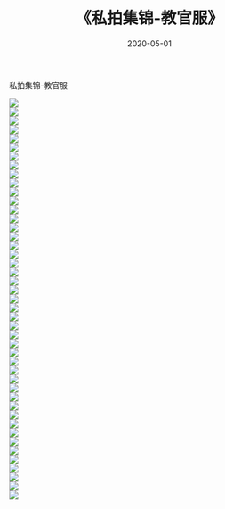 ﻿---
layout: post
title:  《私拍集锦-教官服》
date:   2020-05-01
img: http://imgx.orgx.ga/漏D/网络美图/2020/私拍集锦-教官服/000.jpg
categories: [美女, 清纯, 唯美]
---

私拍集锦-教官服

  ![](http://imgx.orgx.ga/漏D/网络美图/2020/私拍集锦-教官服/001.jpg) <br> ![](http://imgx.orgx.ga/漏D/网络美图/2020/私拍集锦-教官服/002.jpg) <br> ![](http://imgx.orgx.ga/漏D/网络美图/2020/私拍集锦-教官服/003.jpg) <br> ![](http://imgx.orgx.ga/漏D/网络美图/2020/私拍集锦-教官服/004.jpg) <br> ![](http://imgx.orgx.ga/漏D/网络美图/2020/私拍集锦-教官服/005.jpg) <br> ![](http://imgx.orgx.ga/漏D/网络美图/2020/私拍集锦-教官服/006.jpg) <br> ![](http://imgx.orgx.ga/漏D/网络美图/2020/私拍集锦-教官服/007.jpg) <br> ![](http://imgx.orgx.ga/漏D/网络美图/2020/私拍集锦-教官服/008.jpg) <br> ![](http://imgx.orgx.ga/漏D/网络美图/2020/私拍集锦-教官服/009.jpg) <br> ![](http://imgx.orgx.ga/漏D/网络美图/2020/私拍集锦-教官服/010.jpg) <br> ![](http://imgx.orgx.ga/漏D/网络美图/2020/私拍集锦-教官服/011.jpg) <br> ![](http://imgx.orgx.ga/漏D/网络美图/2020/私拍集锦-教官服/012.jpg) <br> ![](http://imgx.orgx.ga/漏D/网络美图/2020/私拍集锦-教官服/013.jpg) <br> ![](http://imgx.orgx.ga/漏D/网络美图/2020/私拍集锦-教官服/014.jpg) <br> ![](http://imgx.orgx.ga/漏D/网络美图/2020/私拍集锦-教官服/015.jpg) <br> ![](http://imgx.orgx.ga/漏D/网络美图/2020/私拍集锦-教官服/016.jpg) <br> ![](http://imgx.orgx.ga/漏D/网络美图/2020/私拍集锦-教官服/017.jpg) <br> ![](http://imgx.orgx.ga/漏D/网络美图/2020/私拍集锦-教官服/018.jpg) <br> ![](http://imgx.orgx.ga/漏D/网络美图/2020/私拍集锦-教官服/019.jpg) <br> ![](http://imgx.orgx.ga/漏D/网络美图/2020/私拍集锦-教官服/020.jpg) <br> ![](http://imgx.orgx.ga/漏D/网络美图/2020/私拍集锦-教官服/021.jpg) <br> ![](http://imgx.orgx.ga/漏D/网络美图/2020/私拍集锦-教官服/022.jpg) <br> ![](http://imgx.orgx.ga/漏D/网络美图/2020/私拍集锦-教官服/023.jpg) <br> ![](http://imgx.orgx.ga/漏D/网络美图/2020/私拍集锦-教官服/024.jpg) <br> ![](http://imgx.orgx.ga/漏D/网络美图/2020/私拍集锦-教官服/025.jpg) <br> ![](http://imgx.orgx.ga/漏D/网络美图/2020/私拍集锦-教官服/026.jpg) <br> ![](http://imgx.orgx.ga/漏D/网络美图/2020/私拍集锦-教官服/027.jpg) <br> ![](http://imgx.orgx.ga/漏D/网络美图/2020/私拍集锦-教官服/028.jpg) <br> ![](http://imgx.orgx.ga/漏D/网络美图/2020/私拍集锦-教官服/029.jpg) <br> ![](http://imgx.orgx.ga/漏D/网络美图/2020/私拍集锦-教官服/030.jpg) <br> ![](http://imgx.orgx.ga/漏D/网络美图/2020/私拍集锦-教官服/031.jpg) <br> ![](http://imgx.orgx.ga/漏D/网络美图/2020/私拍集锦-教官服/032.jpg) <br> ![](http://imgx.orgx.ga/漏D/网络美图/2020/私拍集锦-教官服/033.jpg) <br> ![](http://imgx.orgx.ga/漏D/网络美图/2020/私拍集锦-教官服/034.jpg) <br> ![](http://imgx.orgx.ga/漏D/网络美图/2020/私拍集锦-教官服/035.jpg) <br> ![](http://imgx.orgx.ga/漏D/网络美图/2020/私拍集锦-教官服/036.jpg) <br> ![](http://imgx.orgx.ga/漏D/网络美图/2020/私拍集锦-教官服/037.jpg) <br> ![](http://imgx.orgx.ga/漏D/网络美图/2020/私拍集锦-教官服/038.jpg) <br> ![](http://imgx.orgx.ga/漏D/网络美图/2020/私拍集锦-教官服/039.jpg) <br> ![](http://imgx.orgx.ga/漏D/网络美图/2020/私拍集锦-教官服/040.jpg) <br> ![](http://imgx.orgx.ga/漏D/网络美图/2020/私拍集锦-教官服/041.jpg) <br> ![](http://imgx.orgx.ga/漏D/网络美图/2020/私拍集锦-教官服/042.jpg) <br> ![](http://imgx.orgx.ga/漏D/网络美图/2020/私拍集锦-教官服/043.jpg) <br> ![](http://imgx.orgx.ga/漏D/网络美图/2020/私拍集锦-教官服/044.jpg) <br> ![](http://imgx.orgx.ga/漏D/网络美图/2020/私拍集锦-教官服/045.jpg) <br>